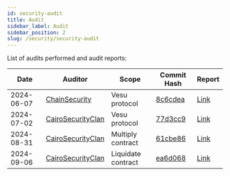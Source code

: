 ```yaml
---
id: security-audit
title: Audit
sidebar_label: Audit
sidebar_position: 2
slug: /security/security-audit
---
```


List of audits performed and audit reports:

| **Date**   | **Auditor**          | **Scope**        | **Commit Hash**      | **Report**        |
| ---------- | -------------------- | ---------------- | -------------------- | ----------------- |
| 2024-06-07 | [ChainSecurity](https://x.com/chain_security) | Vesu protocol | [8c6cdea](https://github.com/vesuxyz/vesu-v1/commit/8c6cdeaa6305aef60932d95d3bb63a5145ae0e38) | [Link](https://www.chainsecurity.com/security-audit/vesu-protocol-smart-contracts) |
| 2024-07-02 | [CairoSecurityClan](https://x.com/cairoaudit) | Vesu protocol | [77d3cc9](https://github.com/vesuxyz/vesu-v1/commit/77d3cc996273f0654b1f445c08ad2071c3e6e040) | [Link](https://github.com/Cairo-Security-Clan/Audit-Portfolio/blob/main/Vesu_Audit_Report_Final.pdf) |
| 2024-08-31 | [CairoSecurityClan](https://x.com/cairoaudit) | Multiply contract | [61cbe86](https://github.com/vesuxyz/vesu-multiply/commit/61cbe861a67173d5c111d0de73561e70c4e91862) | [Link](https://github.com/Cairo-Security-Clan/Audit-Portfolio/blob/main/Vesu_Multiply_Audit_Report.pdf) |
| 2024-09-06 | [CairoSecurityClan](https://x.com/cairoaudit) | Liquidate contract | [ea6d068](https://github.com/vesuxyz/vesu-liquidate/commit/ea6d068e2e8e26db7d7cdde3e5e1497a2779fef6) | [Link](https://github.com/Cairo-Security-Clan/Audit-Portfolio/blob/main/Vesu_Liquidate_Audit_Report.pdf) |
